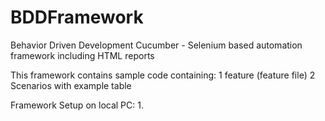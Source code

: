 # BDDFramework
Behavior Driven Development Cucumber - Selenium based automation framework including HTML reports

This framework contains sample code containing:
1 feature (feature file)
2 Scenarios with example table

Framework Setup on local PC:
1. 
